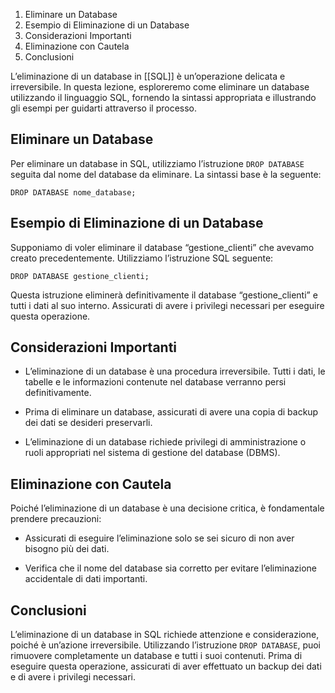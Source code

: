 
1.  Eliminare un Database
2.  Esempio di Eliminazione di un Database
3.  Considerazioni Importanti
4.  Eliminazione con Cautela
5.  Conclusioni

L’eliminazione di un database in [[SQL]] è un’operazione delicata e irreversibile. In questa lezione, esploreremo come eliminare un database utilizzando il linguaggio SQL, fornendo la sintassi appropriata e illustrando gli esempi per guidarti attraverso il processo.

Eliminare un Database
---------------------

Per eliminare un database in SQL, utilizziamo l’istruzione `DROP DATABASE` seguita dal nome del database da eliminare. La sintassi base è la seguente:

```
DROP DATABASE nome_database;
```


Esempio di Eliminazione di un Database
--------------------------------------

Supponiamo di voler eliminare il database “gestione\_clienti” che avevamo creato precedentemente. Utilizziamo l’istruzione SQL seguente:

```
DROP DATABASE gestione_clienti;
```


Questa istruzione eliminerà definitivamente il database “gestione\_clienti” e tutti i dati al suo interno. Assicurati di avere i privilegi necessari per eseguire questa operazione.

Considerazioni Importanti
-------------------------

*   L’eliminazione di un database è una procedura irreversibile. Tutti i dati, le tabelle e le informazioni contenute nel database verranno persi definitivamente.
    
*   Prima di eliminare un database, assicurati di avere una copia di backup dei dati se desideri preservarli.
    
*   L’eliminazione di un database richiede privilegi di amministrazione o ruoli appropriati nel sistema di gestione del database (DBMS).
    

Eliminazione con Cautela
------------------------

Poiché l’eliminazione di un database è una decisione critica, è fondamentale prendere precauzioni:

*   Assicurati di eseguire l’eliminazione solo se sei sicuro di non aver bisogno più dei dati.
    
*   Verifica che il nome del database sia corretto per evitare l’eliminazione accidentale di dati importanti.
    

Conclusioni
-----------

L’eliminazione di un database in SQL richiede attenzione e considerazione, poiché è un’azione irreversibile. Utilizzando l’istruzione `DROP DATABASE`, puoi rimuovere completamente un database e tutti i suoi contenuti. Prima di eseguire questa operazione, assicurati di aver effettuato un backup dei dati e di avere i privilegi necessari.